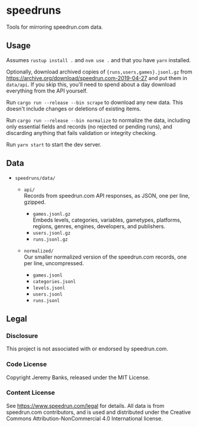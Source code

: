 # speedruns

Tools for mirroring speedrun.com data.

## Usage

Assumes `rustup install .` and `nvm use .` and that you have `yarn` installed.

Optionally, download archived copies of `{runs,users,games}.jsonl.gz` from
https://archive.org/download/speedrun.com-2019-04-27 and put them in `data/api`.
If you skip this, you'll need to spend about a day download everything from the
API yourself.

Run `cargo run --release --bin scrape` to download any new data. This doesn't
include changes or deletions of existing items.

Run `cargo run --release --bin normalize` to normalize the data, including only
essential fields and records (no rejected or pending runs), and discarding
anything that fails validation or integrity checking.

Run `yarn start` to start the dev server.

## Data

- `speedruns/data/`

  - `api/`  
    Records from speedrun.com API responses, as JSON, one per line, gzipped.

    - `games.jsonl.gz`  
      Embeds levels, categories, variables, gametypes, platforms, regions,
      genres, engines, developers, and publishers.
    - `users.jsonl.gz`
    - `runs.jsonl.gz`

  - `normalized/`  
    Our smaller normalized version of the speedrun.com records, one per line,
    uncompressed.

    - `games.jsonl`
    - `categories.jsonl`
    - `levels.jsonl`
    - `users.jsonl`
    - `runs.jsonl`

## Legal

### Disclosure

This project is not associated with or endorsed by speedrun.com.

### Code License

Copyright Jeremy Banks, released under the MIT License.

### Content License

See <https://www.speedrun.com/legal> for details. All data is from speedrun.com
contributors, and is used and distributed under the Creative Commons
Attribution-NonCommercial 4.0 International license.
